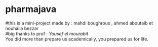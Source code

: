 # pharmajava

#this is a mini-project made by : mahdi boughrous , ahmed aboutaib et nouhaila bezzar <br>
#big thanks to prof : <em>Yousef el mourabit</em><br>
You did more than prepare us academically, you prepared us for life.
